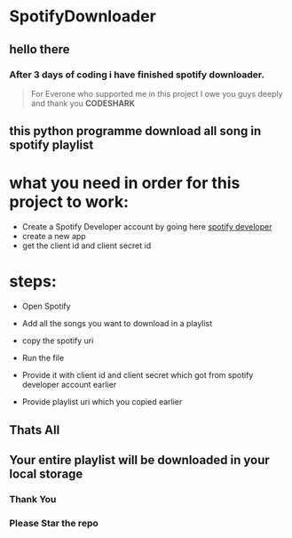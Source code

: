 # SpotifyDownloader

## hello there

### After 3 days of coding i have finished spotify downloader.
> For Everone who supported me in this project I owe you guys deeply and
> thank you **CODESHARK**

## this python programme download all song in spotify playlist

# what you need in order for this project to work:
 * Create a Spotify Developer account by going here [spotify developer](https://developer.spotify.com/)
 * create a new app
 * get the client id and client secret id
# steps:
 * Open Spotify
 * Add all the songs you want to download in a playlist
 * copy the spotify uri

 * Run the file
 * Provide it with client id and client secret which got from spotify developer account earlier
 * Provide playlist uri which you copied earlier

## Thats All 
## Your entire playlist will be downloaded in your local storage

### Thank You
### Please Star the repo
